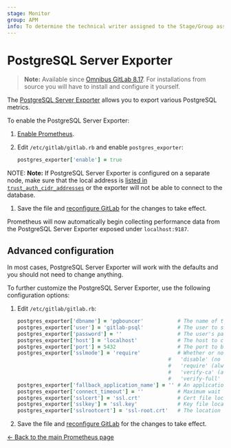 ```yaml
---
stage: Monitor
group: APM
info: To determine the technical writer assigned to the Stage/Group associated with this page, see https://about.gitlab.com/handbook/engineering/ux/technical-writing/#designated-technical-writers
---
```


# PostgreSQL Server Exporter

>**Note:**
Available since [Omnibus GitLab 8.17](https://gitlab.com/gitlab-org/omnibus-gitlab/-/merge_requests/1131).
For installations from source you will have to install and configure it yourself.

The [PostgreSQL Server Exporter](https://github.com/wrouesnel/postgres_exporter) allows you to export various PostgreSQL metrics.

To enable the PostgreSQL Server Exporter:

1. [Enable Prometheus](index.md#configuring-prometheus).
1. Edit `/etc/gitlab/gitlab.rb` and enable `postgres_exporter`:

   ```ruby
   postgres_exporter['enable'] = true
   ```

NOTE: **Note:**
If PostgreSQL Server Exporter is configured on a separate node, make sure that the local
address is [listed in `trust_auth_cidr_addresses`](../../high_availability/database.md#network-information) or the
exporter will not be able to connect to the database.

1. Save the file and [reconfigure GitLab](../../restart_gitlab.md#omnibus-gitlab-reconfigure) for the changes to
   take effect.

Prometheus will now automatically begin collecting performance data from
the PostgreSQL Server Exporter exposed under `localhost:9187`.

## Advanced configuration

In most cases, PostgreSQL Server Exporter will work with the defaults and you should not
need to change anything.

To further customize the PostgreSQL Server Exporter, use the following configuration options:

1. Edit `/etc/gitlab/gitlab.rb`:

   ```ruby
   postgres_exporter['dbname'] = 'pgbouncer'           # The name of the database to connect to.
   postgres_exporter['user'] = 'gitlab-psql'           # The user to sign in as.
   postgres_exporter['password'] = ''                  # The user's password.
   postgres_exporter['host'] = 'localhost'             # The host to connect to. Values that start with '/' are for unix domain sockets (default is 'localhost').
   postgres_exporter['port'] = 5432                    # The port to bind to (default is '5432').
   postgres_exporter['sslmode'] = 'require'            # Whether or not to use SSL. Valid options are:
                                                    #   'disable' (no SSL),
                                                    #   'require' (always use SSL and skip verification, this is the default value),
                                                    #   'verify-ca' (always use SSL and verify that the certificate presented by the server was signed by a trusted CA),
                                                    #   'verify-full' (always use SSL and verify that the certification presented by the server was signed by a trusted CA and the server host name matches the one in the certificate).
   postgres_exporter['fallback_application_name'] = '' # An application_name to fall back to if one isn't provided.
   postgres_exporter['connect_timeout'] = ''           # Maximum wait for connection, in seconds. Zero or not specified means wait indefinitely.
   postgres_exporter['sslcert'] = 'ssl.crt'            # Cert file location. The file must contain PEM encoded data.
   postgres_exporter['sslkey'] = 'ssl.key'             # Key file location. The file must contain PEM encoded data.
   postgres_exporter['sslrootcert'] = 'ssl-root.crt'   # The location of the root certificate file. The file must contain PEM encoded data.
   ```

1. Save the file and [reconfigure GitLab](../../restart_gitlab.md#omnibus-gitlab-reconfigure) for the changes to take effect.

[← Back to the main Prometheus page](index.md)
